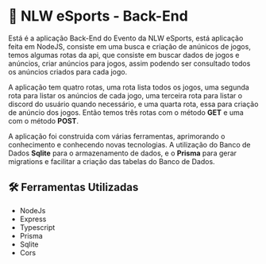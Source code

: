 # 🚀 NLW eSports - Back-End

 <div>
  <p>
    Está é a aplicação Back-End do Evento da NLW eSports, está aplicação feita em NodeJS, consiste em uma busca e criação de anúnicos de jogos, temos algumas rotas da api, que consiste em buscar dados de jogos e anúncios, criar anúncios para jogos, assim podendo ser consultado todos os anúncios criados para cada jogo.
  </p>
  <p>
    A aplicação tem quatro rotas, uma rota lista todos os jogos, uma segunda rota para listar os anúncios de cada jogo, uma terceira rota para listar o discord do usuário quando necessário, e uma quarta rota, essa para criação de anúncio dos jogos. Então temos três rotas com o método <strong>GET</strong> e uma com o método <strong>POST</strong>.
  </p>
  <p>
    A aplicação foi construida com várias ferramentas, aprimorando o conhecimento e conhecendo novas tecnologias. A utilização do Banco de Dados <strong>Sqlite</strong> para o armazenamento de dados, e o <strong>Prisma</strong> para gerar migrations e facilitar a criação das tabelas do Banco de Dados.
  </p>
 </div>

## 🛠️ Ferramentas Utilizadas

 - NodeJs
 - Express
 - Typescript
 - Prisma
 - Sqlite
 - Cors
